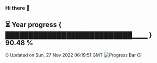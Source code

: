### Hi there 👋
⏳ Year progress { ███████████████████████████▁▁▁ } 90.48 %
---
⏰ Updated on Sun, 27 Nov 2022 06:19:51 GMT
![Progress Bar CI](https://github.com/liununu/liununu/workflows/Progress%20Bar%20CI/badge.svg)
